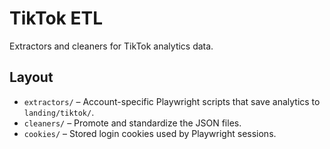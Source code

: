 # TikTok ETL

Extractors and cleaners for TikTok analytics data.

## Layout
- `extractors/` – Account-specific Playwright scripts that save analytics to `landing/tiktok/`.
- `cleaners/` – Promote and standardize the JSON files.
- `cookies/` – Stored login cookies used by Playwright sessions.
